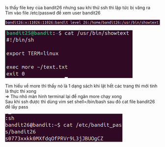 ls thấy file key của bandit26 nhưng sau khi thử ssh thì lập tức bị văng ra\
Tìm vào file /etc/passwd để xem user bandit26

![alt text](writeup/anh/32.png)

![alt text](writeup/anh/33.png)

Tìm hiểu về more thì thấy nó là 1 dạng sách khi lật hết các trang thì mới tính là thực thi xong\
=> Thu nhỏ màn hình terminal lại để ngăn more chạy xong\
Sau khi ssh được thì dùng vim set shell=/bin/bash sau đó cat file bandit26 để lấy pass

![alt text](writeup/anh/34.png)